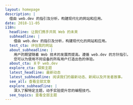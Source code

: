 ```yaml
---
layout: homepage
description: |
  借由 web.dev 的指引及分析，构建现代化的网站和应用。
date: 2018-11-05
i18n:
  headline: 让我们携手共筑 Web 的未来
  subheadline: |
    借由 web.dev 的指引及分析，构建现代化的网站和应用。
  test_cta: 评估我的网站
  about_subheadline: |
    用户的期望随着 Web 技术的发展而提高。遵循 web.dev 的方针指引，
    您可以为使用不同设备的所有用户打造出色的体验。
  about_cta: 关于 web.dev
  explore_cta: 探索主题
  latest_headline: 最新动态
  latest_subheadline: 阅读我们的最新动态、新闻以及开发者故事。
  see_all: 查看全部文章
  explore_subheadline: |
    深入了解特定主题，动手实验提升您的编程技巧。
  see_topics: 查看全部主题
---
```

